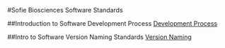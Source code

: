 #Sofie Biosciences Software Standards

##Introduction to Software Development Process
[Development Process](./Process/software_dev_process.md)

##Intro to Software Version Naming Standards
[Version Naming](./Versions/version_naming.md)


